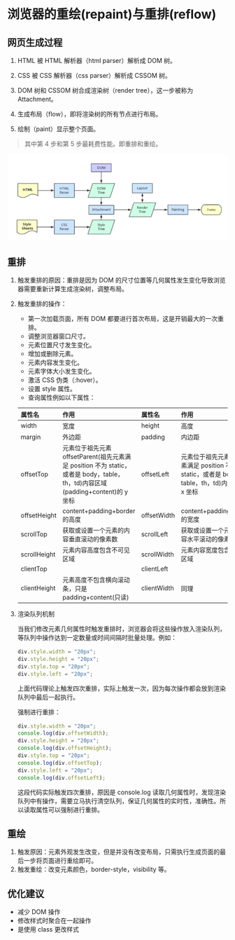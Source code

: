 # 浏览器的重绘(repaint)与重排(reflow)

## 网页生成过程

1. HTML 被 HTML 解析器（html parser）解析成 DOM 树。

2. CSS 被 CSS 解析器（css parser）解析成 CSSOM 树。
3. DOM 树和 CSSOM 树合成渲染树（render tree），这一步被称为 Attachment。
4. 生成布局（flow），即将渲染树的所有节点进行布局。
5. 绘制（paint）显示整个页面。

> 其中第 4 步和第 5 步最耗费性能。即重排和重绘。

![网页生成过程](../Images/网页生成过程.png)

## 重排

1. 触发重排的原因：重排是因为 DOM 的尺寸位置等几何属性发生变化导致浏览器需要重新计算生成渲染树，调整布局。

2. 触发重排的操作：

   - 第一次加载页面，所有 DOM 都要进行首次布局，这是开销最大的一次重排。
   - 调整浏览器窗口尺寸。
   - 元素位置尺寸发生变化。
   - 增加或删除元素。
   - 元素内容发生变化。
   - 元素字体大小发生变化。
   - 激活 CSS 伪类（:hover）。
   - 设置 style 属性。
   - 查询属性例如以下属性：

   | 属性名       | 作用                                                                                                                           | 属性名      | 作用                                                                                             |
   | ------------ | ------------------------------------------------------------------------------------------------------------------------------ | ----------- | ------------------------------------------------------------------------------------------------ |
   | width        | 宽度                                                                                                                           | height      | 高度                                                                                             |
   | margin       | 外边距                                                                                                                         | padding     | 内边距                                                                                           |
   | offsetTop    | 元素位于祖先元素 offsetParent(祖先元素满足 position 不为 static，或者是 body，table，th，td)内容区域(padding+content)的 y 坐标 | offsetLeft  | 元素位于祖先元素(祖先元素满足 position 不为 static，或者是 body，table，th，td)内容区域的 x 坐标 |
   | offsetHeight | content+padding+border 的高度                                                                                                  | offsetWidth | content+padding+border 的宽度                                                                    |
   | scrollTop    | 获取或设置一个元素的内容垂直滚动的像素数                                                                                       | scrollLeft  | 获取或设置一个元素的内容水平滚动的像素数                                                         |
   | scrollHeight | 元素内容高度包含不可见区域                                                                                                     | scrollWidth | 元素内容宽度包含不可见区域                                                                       |
   | clientTop    |                                                                                                                                | clientLeft  |                                                                                                  |
   | clientHeight | 元素高度不包含横向滚动条，只是 padding+content(只读)                                                                           | clientWidth | 同理                                                                                             |

3. 渲染队列机制

   当我们修改元素几何属性时触发重排时，浏览器会将这些操作放入渲染队列，等队列中操作达到一定数量或时间间隔时批量处理。例如：

   ```javascript
   div.style.width = "20px";
   div.style.height = "20px";
   div.style.top = "20px";
   div.style.left = "20px";
   ```

   上面代码理论上触发四次重排，实际上触发一次，因为每次操作都会放到渲染队列中最后一起执行。

   强制进行重排：

   ```javascript
   div.style.width = "20px";
   console.log(div.offsetWidth);
   div.style.height = "20px";
   console.log(div.offsetHeight);
   div.style.top = "20px";
   console.log(div.offsetTop);
   div.style.left = "20px";
   console.log(div.offsetLeft);
   ```

   这段代码实际触发四次重排，原因是 console.log 读取几何属性时，发现渲染队列中有操作，需要立马执行清空队列，保证几何属性的实时性，准确性。所以读取属性可以强制进行重排。

## 重绘

1. 触发原因：元素外观发生改变，但是并没有改变布局，只需执行生成页面的最后一步将页面进行重绘即可。
2. 触发重绘：改变元素颜色，border-style，visibility 等。

## 优化建议

- 减少 DOM 操作
- 修改样式时聚合在一起操作
- 是使用 class 更改样式
